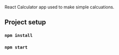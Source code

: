 React Calculator app used to make simple calcuations.

## Project setup

### `npm install`
### `npm start`